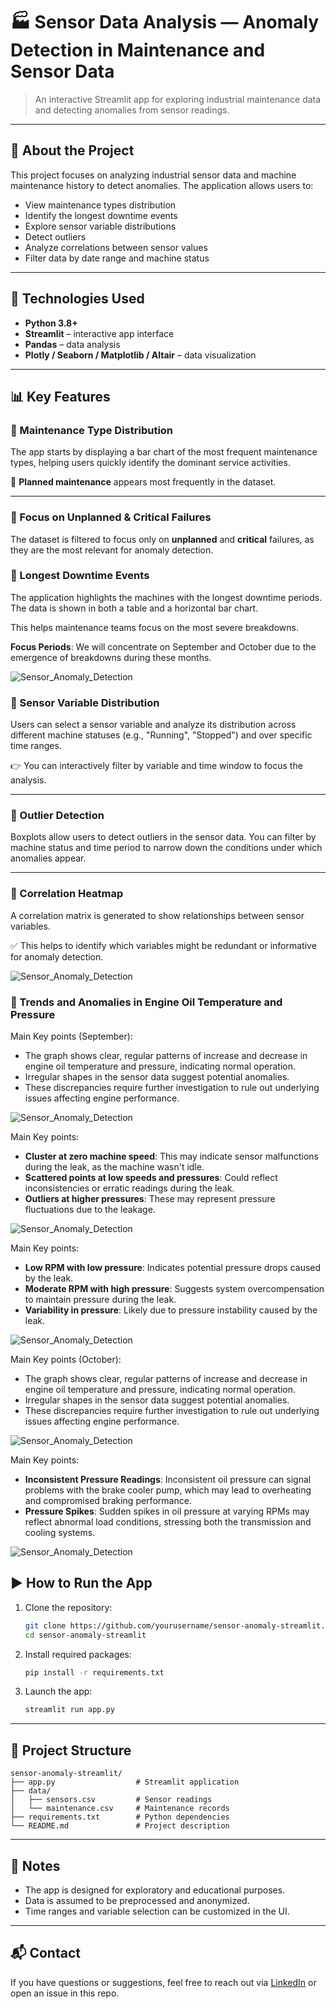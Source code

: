 # 🏭 Sensor Data Analysis — Anomaly Detection in Maintenance and Sensor Data

> An interactive Streamlit app for exploring industrial maintenance data and detecting anomalies from sensor readings.

---

## 🚀 About the Project

This project focuses on analyzing industrial sensor data and machine maintenance history to detect anomalies. The application allows users to:

- View maintenance types distribution  
- Identify the longest downtime events  
- Explore sensor variable distributions  
- Detect outliers  
- Analyze correlations between sensor values  
- Filter data by date range and machine status  

---

## 🔧 Technologies Used

- **Python 3.8+**  
- **Streamlit** – interactive app interface  
- **Pandas** – data analysis  
- **Plotly / Seaborn / Matplotlib / Altair** – data visualization  

---

## 📊 Key Features

### 🔹 Maintenance Type Distribution

The app starts by displaying a bar chart of the most frequent maintenance types, helping users quickly identify the dominant service activities.

📌 **Planned maintenance** appears most frequently in the dataset.

---

### 🔹 Focus on Unplanned & Critical Failures

The dataset is filtered to focus only on **unplanned** and **critical** failures, as they are the most relevant for anomaly detection.

### 🔹 Longest Downtime Events

The application highlights the machines with the longest downtime periods. The data is shown in both a table and a horizontal bar chart.

This helps maintenance teams focus on the most severe breakdowns.

**Focus Periods**: We will concentrate on September and October due to the emergence of breakdowns during these months.

![Sensor_Anomaly_Detection](App_Screenshot/MaintenanceReport.png)

### 🔹 Sensor Variable Distribution

Users can select a sensor variable and analyze its distribution across different machine statuses (e.g., "Running", "Stopped") and over specific time ranges.

👉 You can interactively filter by variable and time window to focus the analysis.

---

### 🔹 Outlier Detection

Boxplots allow users to detect outliers in the sensor data. You can filter by machine status and time period to narrow down the conditions under which anomalies appear.

---

### 🔹 Correlation Heatmap

A correlation matrix is generated to show relationships between sensor variables.

✅ This helps to identify which variables might be redundant or informative for anomaly detection.

![Sensor_Anomaly_Detection](App_Screenshot/heatmap_corr.png)

### 🔹 Trends and Anomalies in Engine Oil Temperature and Pressure
Main Key points (September):

- The graph shows clear, regular patterns of increase and decrease in engine oil temperature and pressure, indicating normal operation.
- Irregular shapes in the sensor data suggest potential anomalies.
- These discrepancies require further investigation to rule out underlying issues affecting engine performance.

![Sensor_Anomaly_Detection](App_Screenshot/chart_oil_temp.png)

Main Key points:

- **Cluster at zero machine speed**: This may indicate sensor malfunctions during the leak, as the machine wasn't idle.
- **Scattered points at low speeds and pressures**: Could reflect inconsistencies or erratic readings during the leak.
- **Outliers at higher pressures**: These may represent pressure fluctuations due to the leakage.

![Sensor_Anomaly_Detection](App_Screenshot/chart_oil_preassure_vs_m_speed.png)

Main Key points:

- **Low RPM with low pressure**: Indicates potential pressure drops caused by the leak.
- **Moderate RPM with high pressure**: Suggests system overcompensation to maintain pressure during the leak.
- **Variability in pressure**: Likely due to pressure instability caused by the leak.

![Sensor_Anomaly_Detection](App_Screenshot/chart_oil_preassure_vs_RPM.png)

Main Key points (October):

- The graph shows clear, regular patterns of increase and decrease in engine oil temperature and pressure, indicating normal operation.
- Irregular shapes in the sensor data suggest potential anomalies.
- These discrepancies require further investigation to rule out underlying issues affecting engine performance.

![Sensor_Anomaly_Detection](App_Screenshot/chart_oil_temp_Oct.png)

Main Key points:

- **Inconsistent Pressure Readings**: Inconsistent oil pressure can signal problems with the brake cooler pump, which may lead to overheating and compromised braking performance.
- **Pressure Spikes**: Sudden spikes in oil pressure at varying RPMs may reflect abnormal load conditions, stressing both the transmission and cooling systems.

![Sensor_Anomaly_Detection](App_Screenshot/chart_oil_preassure_vs_RPM_Oct.png)

## ▶️ How to Run the App

1. Clone the repository:

   ```bash
   git clone https://github.com/yourusername/sensor-anomaly-streamlit.git
   cd sensor-anomaly-streamlit
   ```

2. Install required packages:

   ```bash
   pip install -r requirements.txt
   ```

3. Launch the app:

   ```bash
   streamlit run app.py
   ```

---

## 📂 Project Structure

```
sensor-anomaly-streamlit/
├── app.py                  # Streamlit application
├── data/
│   ├── sensors.csv         # Sensor readings
│   └── maintenance.csv     # Maintenance records
├── requirements.txt        # Python dependencies
└── README.md               # Project description
```

---

## 📌 Notes

- The app is designed for exploratory and educational purposes.  
- Data is assumed to be preprocessed and anonymized.  
- Time ranges and variable selection can be customized in the UI.

---

## 📬 Contact

If you have questions or suggestions, feel free to reach out via [LinkedIn](https://www.linkedin.com/) or open an issue in this repo.

